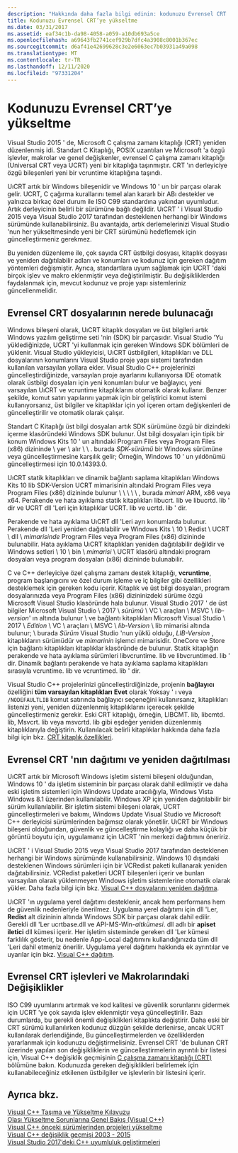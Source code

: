 ```yaml
---
description: "Hakkında daha fazla bilgi edinin: kodunuzu Evrensel CRT 'ye yükseltme"
title: Kodunuzu Evrensel CRT’ye yükseltme
ms.date: 03/31/2017
ms.assetid: eaf34c1b-da98-4058-a059-a10db693a5ce
ms.openlocfilehash: a69643fb2741cef929b7dfc4a3908c8001b367ec
ms.sourcegitcommit: d6af41e42699628c3e2e6063ec7b03931a49a098
ms.translationtype: MT
ms.contentlocale: tr-TR
ms.lasthandoff: 12/11/2020
ms.locfileid: "97331204"
---
```

# <a name="upgrade-your-code-to-the-universal-crt"></a>Kodunuzu Evrensel CRT’ye yükseltme

Visual Studio 2015 ' de, Microsoft C çalışma zamanı kitaplığı (CRT) yeniden düzenlenmiş idi. Standart C Kitaplığı, POSIX uzantıları ve Microsoft 'a özgü işlevler, makrolar ve genel değişkenler, evrensel C çalışma zamanı kitaplığı (Universal CRT veya UCRT) yeni bir kitaplığa taşınmıştır. CRT 'ın derleyiciye özgü bileşenleri yeni bir vcruntime kitaplığına taşındı.

UıCRT artık bir Windows bileşenidir ve Windows 10 ' un bir parçası olarak gelir. UCRT, C çağırma kurallarını temel alan kararlı bir ABı destekler ve yalnızca birkaç özel durum ile ISO C99 standardına yakından uyumludur. Artık derleyicinin belirli bir sürümüne bağlı değildir. UıCRT ' i Visual Studio 2015 veya Visual Studio 2017 tarafından desteklenen herhangi bir Windows sürümünde kullanabilirsiniz. Bu avantajda, artık derlemelerinizi Visual Studio 'nun her yükseltmesinde yeni bir CRT sürümünü hedeflemek için güncelleştirmeniz gerekmez.

Bu yeniden düzenleme ile, çok sayıda CRT üstbilgi dosyası, kitaplık dosyası ve yeniden dağıtılabilir adları ve konumları ve kodunuz için gereken dağıtım yöntemleri değişmiştir. Ayrıca, standartlara uyum sağlamak için UCRT 'daki birçok işlev ve makro eklenmiştir veya değiştirilmiştir. Bu değişikliklerden faydalanmak için, mevcut kodunuz ve proje yapı sistemleriniz güncellenmelidir.

## <a name="where-to-find-the-universal-crt-files"></a>Evrensel CRT dosyalarının nerede bulunacağı

Windows bileşeni olarak, UıCRT kitaplık dosyaları ve üst bilgileri artık Windows yazılım geliştirme seti 'nin (SDK) bir parçasıdır. Visual Studio 'Yu yüklediğinizde, UCRT 'yi kullanmak için gereken Windows SDK bölümleri de yüklenir. Visual Studio yükleyicisi, UıCRT üstbilgileri, kitaplıkları ve DLL dosyalarının konumlarını Visual Studio proje yapı sistemi tarafından kullanılan varsayılan yollara ekler. Visual Studio C++ projelerinizi güncelleştirdiğinizde, varsayılan proje ayarlarını kullanıyorsa IDE otomatik olarak üstbilgi dosyaları için yeni konumları bulur ve bağlayıcı, yeni varsayılan UıCRT ve vcruntime kitaplıklarını otomatik olarak kullanır. Benzer şekilde, komut satırı yapılarını yapmak için bir geliştirici komut istemi kullanıyorsanız, üst bilgiler ve kitaplıklar için yol içeren ortam değişkenleri de güncelleştirilir ve otomatik olarak çalışır.

Standart C Kitaplığı üst bilgi dosyaları artık SDK sürümüne özgü bir dizindeki içerme klasöründeki Windows SDK bulunur. Üst bilgi dosyaları için tipik bir konum Windows Kits 10 ' un altındaki Program Files veya Program Files (x86) dizininde \\ yer \\ alır \\  \\ . burada _SDK-sürümü_ bir Windows sürümüne veya güncelleştirmesine karşılık gelir; Örneğin, Windows 10 ' un yıldönümü güncelleştirmesi için 10.0.14393.0.

UıCRT statik kitaplıkları ve dinamik bağlantı saplama kitaplıkları Windows Kits 10 lib SDK-Version UCRT mimarisinin altındaki Program Files veya Program Files (x86) dizininde bulunur \\ \\ \\  \\ \\ , burada _mimari_ ARM, x86 veya x64. Perakende ve hata ayıklama statik kitaplıkları libucrt. lib ve libucrtd. lib ' dir ve UCRT dll 'Leri için kitaplıklar UCRT. lib ve ucrtd. lib ' dir.

Perakende ve hata ayıklama UıCRT dll 'Leri ayrı konumlarda bulunur. Perakende dll 'Leri yeniden dağıtılabilir ve Windows Kits \\ 10 \\ Redist \\ UCRT \\ dll \\ _mimarisinde_ Program Files veya Program Files (x86) dizininde bulunabilir\. Hata ayıklama UıCRT kitaplıkları yeniden dağıtılabilir değildir ve Windows setleri \\ 10 \\ bin \\ _mimarisi_ \\ UCRT klasörü altındaki program dosyaları veya program dosyaları (x86) dizininde bulunabilir.

C ve C++ derleyiciye özel çalışma zamanı destek kitaplığı, **vcruntime**, program başlangıcını ve özel durum işleme ve iç bilgiler gibi özellikleri desteklemek için gereken kodu içerir. Kitaplık ve üst bilgi dosyaları, program dosyalarınızda veya Program Files (x86) dizininizdeki sürüme özgü Microsoft Visual Studio klasöründe hala bulunur. Visual Studio 2017 ' de üst bilgiler Microsoft Visual Studio \\ 2017 \\ _sürümü_ \\ VC \\ araçları \\ MSVC \\ _lib-version_' ın altında bulunur \\ ve bağlantı kitaplıkları Microsoft Visual Studio \\ 2017 \\ _Edition_ \\ VC \\ araçları \\ MSVC \\ _lib-Version_ \\ lib mimarisi altında bulunur; \\ burada _Sürüm_ Visual Studio 'nun yüklü olduğu, _LIB-Version_ , kitaplıkların sürümüdür ve _mimarinin_ işlemci mimarisidir. OneCore ve Store için bağlantı kitaplıkları kitaplıklar klasöründe de bulunur. Statik kitaplığın perakende ve hata ayıklama sürümleri libvcruntime. lib ve libvcruntimed. lib ' dir. Dinamik bağlantı perakende ve hata ayıklama saplama kitaplıkları sırasıyla vcruntime. lib ve vcruntimed. lib ' dir.

Visual Studio C++ projelerinizi güncelleştirdiğinizde, projenin **bağlayıcı** özelliğini **tüm varsayılan kitaplıkları** **Evet** olarak Yoksay ' ı veya `/NODEFAULTLIB` komut satırında bağlayıcı seçeneğini kullanırsanız, kitaplıkları listenizi yeni, yeniden düzenlenmiş kitaplıklarını içerecek şekilde güncelleştirmeniz gerekir. Eski CRT kitaplığı, örneğin, LIBCMT. lib, libcmtd. lib, Msvcrt. lib veya msvcrtd. lib gibi eşdeğer yeniden düzenlenmiş kitaplıklarıyla değiştirin. Kullanılacak belirli kitaplıklar hakkında daha fazla bilgi için bkz. [CRT kitaplık özellikleri](../c-runtime-library/crt-library-features.md).

## <a name="deployment-and-redistribution-of-the-universal-crt"></a>Evrensel CRT 'nın dağıtımı ve yeniden dağıtılması

UıCRT artık bir Microsoft Windows işletim sistemi bileşeni olduğundan, Windows 10 ' da işletim sisteminin bir parçası olarak dahil edilmiştir ve daha eski işletim sistemleri için Windows Update aracılığıyla, Windows Vista Windows 8.1 üzerinden kullanılabilir. Windows XP için yeniden dağıtılabilir bir sürüm kullanılabilir. Bir işletim sistemi bileşeni olarak, UCRT güncelleştirmeleri ve bakımı, Windows Update Visual Studio ve Microsoft C++ derleyicisi sürümlerinden bağımsız olarak yönetilir. UıCRT bir Windows bileşeni olduğundan, güvenlik ve güncelleştirme kolaylığı ve daha küçük bir görüntü boyutu için, uygulamanız için UıCRT 'nin merkezi dağıtımını öneririz.

UıCRT ' i Visual Studio 2015 veya Visual Studio 2017 tarafından desteklenen herhangi bir Windows sürümünde kullanabilirsiniz. Windows 10 dışındaki desteklenen Windows sürümleri için bir VCRedist paketi kullanarak yeniden dağıtabilirsiniz. VCRedist paketleri UCRT bileşenleri içerir ve bunları varsayılan olarak yüklenmeyen Windows işletim sistemlerine otomatik olarak yükler. Daha fazla bilgi için bkz. [Visual C++ dosyalarını yeniden dağıtma](../windows/redistributing-visual-cpp-files.md).

UıCRT 'ın uygulama yerel dağıtımı desteklenir, ancak hem performans hem de güvenlik nedenleriyle önerilmez. Uygulama yerel dağıtımı için dll 'Ler, **Redist** alt dizininin altında Windows SDK bir parçası olarak dahil edilir. Gerekli dll 'Ler ucrtbase.dll ve API-MS-Win-_altkümesi_. dll adlı bir **apiset iletici** dll kümesi içerir. Her işletim sisteminde gereken dll 'Ler kümesi farklılık gösterir, bu nedenle App-Local dağıtımını kullandığınızda tüm dll 'Leri dahil etmeniz önerilir. Uygulama yerel dağıtımı hakkında ek ayrıntılar ve uyarılar için bkz. [Visual C++ dağıtım](../windows/deployment-in-visual-cpp.md).

## <a name="changes-to-the-universal-crt-functions-and-macros"></a>Evrensel CRT işlevleri ve Makrolarındaki Değişiklikler

ISO C99 uyumlarını artırmak ve kod kalitesi ve güvenlik sorunlarını gidermek için UCRT 'ye çok sayıda işlev eklenmiştir veya güncelleştirilir. Bazı durumlarda, bu gerekli önemli değişiklikleri kitaplıkta değiştirir. Daha eski bir CRT sürümü kullanılırken kodunuz düzgün şekilde derlenirse, ancak UCRT kullanılarak derlendiğinde, Bu güncelleştirmelerden ve özelliklerden yararlanmak için kodunuzu değiştirmelisiniz. Evrensel CRT 'de bulunan CRT üzerinde yapılan son değişikliklerin ve güncelleştirmelerin ayrıntılı bir listesi için, Visual C++ değişiklik geçmişinin [C çalışma zamanı kitaplığı (CRT)](visual-cpp-change-history-2003-2015.md#BK_CRT) bölümüne bakın. Kodunuzda gereken değişiklikleri belirlemek için kullanabileceğiniz etkilenen üstbilgiler ve işlevlerin bir listesini içerir.

## <a name="see-also"></a>Ayrıca bkz.

[Visual C++ Taşıma ve Yükseltme Kılavuzu](visual-cpp-porting-and-upgrading-guide.md)<br/>
[Olası Yükseltme Sorunlarına Genel Bakış (Visual C++)](overview-of-potential-upgrade-issues-visual-cpp.md)<br/>
[Visual C++ önceki sürümlerinden projeleri yükseltme](upgrading-projects-from-earlier-versions-of-visual-cpp.md)<br/>
[Visual C++ değişiklik geçmişi 2003 - 2015](visual-cpp-change-history-2003-2015.md)<br/>
[Visual Studio 2017’deki C++ uyumluluk geliştirmeleri](../overview/cpp-conformance-improvements.md)
